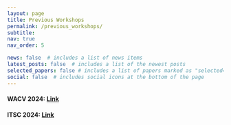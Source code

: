 ```yaml
---
layout: page
title: Previous Workshops
permalink: /previous_workshops/
subtitle:
nav: true
nav_order: 5

news: false  # includes a list of news items
latest_posts: false  # includes a list of the newest posts
selected_papers: false # includes a list of papers marked as "selected={true}"
social: false  # includes social icons at the bottom of the page
---
```


#### WACV 2024: [Link](/WACV_2024/)
#### ITSC 2024: [Link](/ITSC_2024/)